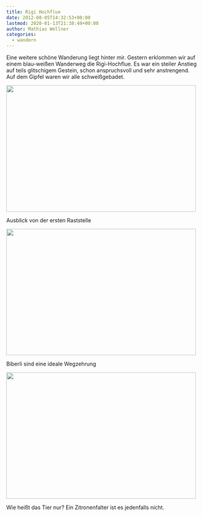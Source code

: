 ```yaml
---
title: Rigi Hochflue
date: 2012-08-05T14:32:53+00:00
lastmod: 2020-01-13T21:38:49+00:00
author: Mathias Wellner
categories:
  - wandern
---
```

Eine weitere schöne Wanderung liegt hinter mir. Gestern erklommen wir auf einem blau-weißen Wanderweg die Rigi-Hochflue. Es war ein steiler Anstieg auf teils glitschigem Gestein, schon anspruchsvoll und sehr anstrengend. Auf dem Gipfel waren wir alle schweißgebadet. 

<div style="width: 510px" class="wp-caption aligncenter">
  <img src="https://lh3.googleusercontent.com/-_jX_XnEOfyw/UB5hBROTKKI/AAAAAAAAAeA/5q6XwXAcsI8/s800/MW_20120804_2960.jpg" width="500" height="333" />
  
  <p class="wp-caption-text">
    Ausblick von der ersten Raststelle<br />
  </p>
</div>

<div style="width: 510px" class="wp-caption aligncenter">
  <img src="https://lh4.googleusercontent.com/-GeVGZdJppAA/UB5hCNxlfRI/AAAAAAAAAeE/9B5NmyJZRgo/s800/MW_20120804_2966.jpg" width="500" height="333" />
  
  <p class="wp-caption-text">
    Biberli sind eine ideale Wegzehrung<br />
  </p>
</div>

<div style="width: 510px" class="wp-caption aligncenter">
  <img src="https://lh3.googleusercontent.com/-NoJNdNPEocM/UB5hCXQjV0I/AAAAAAAAAeQ/DvCOLj0AcUw/s800/MW_20120804_2972.jpg" width="500" height="333" />
  
  <p class="wp-caption-text">
    Wie heißt das Tier nur? Ein Zitronenfalter ist es jedenfalls nicht.<br />
  </p>
</div>